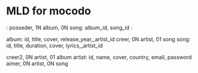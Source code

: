# MLD for mocodo

:
posseder, 1N album, 0N song: album_id, song_id
:

album: id, title, cover, release_year,_artist_id
creer, 0N artist, 01 song
song: id, title, duration, cover, lyrics,_artist_id

creer2, 0N artist, 01 album
artist: id, name, cover, country, email, password
aimer, 0N artist, 0N song
